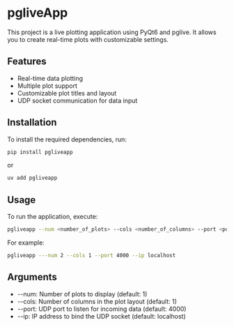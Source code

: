 # pgliveApp

This project is a live plotting application using PyQt6 and pglive. It allows you to create real-time plots with customizable settings.

## Features

- Real-time data plotting
- Multiple plot support
- Customizable plot titles and layout
- UDP socket communication for data input

## Installation

To install the required dependencies, run:
```sh
pip install pgliveapp
```

or  

```sh
uv add pgliveapp
```

## Usage
To run the application, execute:
```sh
pgliveapp --num <number_of_plots> --cols <number_of_columns> --port <port_number> --ip <ip_address>
```

For example:
```sh
pgliveapp ---num 2 --cols 1 --port 4000 --ip localhost
```

## Arguments
- --num: Number of plots to display (default: 1)
- --cols: Number of columns in the plot layout (default: 1)
- --port: UDP port to listen for incoming data (default: 4000)
- --ip: IP address to bind the UDP socket (default: localhost)

